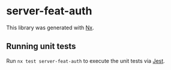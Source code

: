 # server-feat-auth

This library was generated with [Nx](https://nx.dev).

## Running unit tests

Run `nx test server-feat-auth` to execute the unit tests via [Jest](https://jestjs.io).
